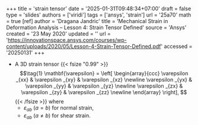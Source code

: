 +++
title = 'strain tensor'
date = '2025-01-31T09:48:34+07:00'
draft = false
type = 'slides'
authors = ['viridi']
tags = ['ansys', 'strain']
url = '25a70'
math = true
[ref]
author = 'Dragana Jandric'
title = 'Mechanical Strain in Deformation Analysis – Lesson 4: Strain Tensor Defined'
source = 'Ansys'
created = '23 May 2020'
updated = ''
url = 'https://innovationspace.ansys.com/courses/wp-content/uploads/2020/05/Lesson-4-Strain-Tensor-Defined.pdf'
accessed = '20250131'
+++
<!--mode-->

+ A 3D strain tensor
{{< fsize "0.99" >}}
$$\tag{1}
\mathbf{\varepsilon} = 
\left[
\begin{array}{ccc}
\varepsilon _{xx} & \varepsilon _{xy} & \varepsilon _{xz} \newline
\varepsilon _{yx} & \varepsilon _{yy} & \varepsilon _{yz} \newline
\varepsilon _{zx} & \varepsilon _{zy} & \varepsilon _{zz} \newline
\end{array}
\right],
$$
{{< /fsize >}}
where
  - $\varepsilon _{ab}$ ($a = b$) for normal strain,
  - $\varepsilon _{ab}$ ($a \ne b$) for shear strain.
